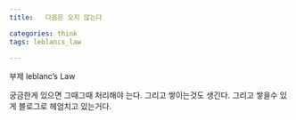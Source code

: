 ```yaml
---
title:   다음은 오지 않는다

categories: think 
tags: leblancs_law
 
---
```


  
부제 leblanc’s Law  
  
궁금한게 있으면 그때그때 처리해야 는다. 그리고 쌓이는것도 생긴다. 그리고 쌓을수 있게 블로그로 헤엄치고 있는거다.  
